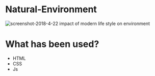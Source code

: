 # Natural-Environment
![screenshot-2018-4-22 impact of modern life style on environment](https://user-images.githubusercontent.com/31134009/39098110-65578d2a-4683-11e8-93fc-ad111ce03550.png)
<h1>What has been used?</h1>
<ul>
  <li>HTML</li>
  <li>CSS</li>
  <li>Js</li>
  </ul>
